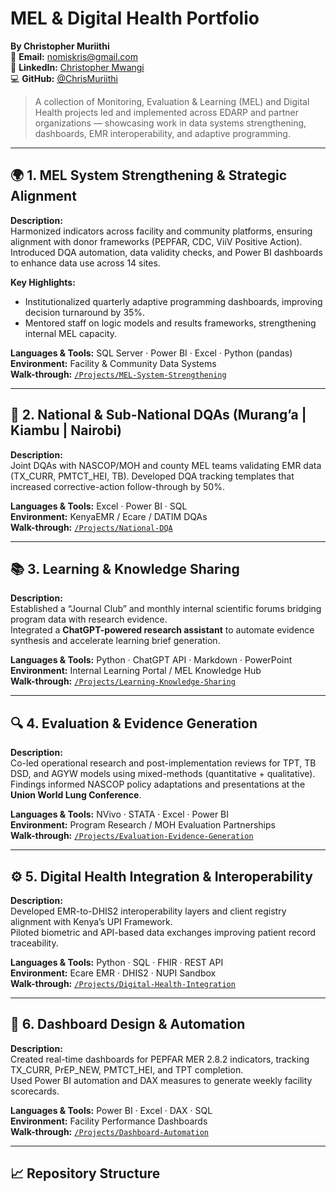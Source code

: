 # MEL & Digital Health Portfolio

**By Christopher Muriithi**  
📧 **Email:** [nomiskris@gmail.com](mailto:nomiskris@gmail.com)  
🔗 **LinkedIn:** [Christopher Mwangi](https://www.linkedin.com/in/christopher-mwangi-894265b0)  
💻 **GitHub:** [@ChrisMuriithi](https://github.com/ChrisMuriithi)

> A collection of Monitoring, Evaluation & Learning (MEL) and Digital Health projects led and implemented across EDARP and partner organizations — showcasing work in data systems strengthening, dashboards, EMR interoperability, and adaptive programming.

---

## 🌍 1. MEL System Strengthening & Strategic Alignment
**Description:**  
Harmonized indicators across facility and community platforms, ensuring alignment with donor frameworks (PEPFAR, CDC, ViiV Positive Action). Introduced DQA automation, data validity checks, and Power BI dashboards to enhance data use across 14 sites.

**Key Highlights:**  
- Institutionalized quarterly adaptive programming dashboards, improving decision turnaround by 35%.  
- Mentored staff on logic models and results frameworks, strengthening internal MEL capacity.

**Languages & Tools:** SQL Server · Power BI · Excel · Python (pandas)  
**Environment:** Facility & Community Data Systems  
**Walk-through:** [`/Projects/MEL-System-Strengthening`](https://github.com/ChrisMuriithi/MEL-Portfolio/tree/main/Projects/MEL-System-Strengthening)

---

## 🏥 2. National & Sub-National DQAs (Murang’a | Kiambu | Nairobi)
**Description:**  
Joint DQAs with NASCOP/MOH and county MEL teams validating EMR data (TX_CURR, PMTCT_HEI, TB). Developed DQA tracking templates that increased corrective-action follow-through by 50%.

**Languages & Tools:** Excel · Power BI · SQL  
**Environment:** KenyaEMR / Ecare / DATIM DQAs  
**Walk-through:** [`/Projects/National-DQA`](#)

---

## 📚 3. Learning & Knowledge Sharing
**Description:**  
Established a “Journal Club” and monthly internal scientific forums bridging program data with research evidence.  
Integrated a **ChatGPT-powered research assistant** to automate evidence synthesis and accelerate learning brief generation.

**Languages & Tools:** Python · ChatGPT API · Markdown · PowerPoint  
**Environment:** Internal Learning Portal / MEL Knowledge Hub  
**Walk-through:** [`/Projects/Learning-Knowledge-Sharing`](#)

---

## 🔍 4. Evaluation & Evidence Generation
**Description:**  
Co-led operational research and post-implementation reviews for TPT, TB DSD, and AGYW models using mixed-methods (quantitative + qualitative).  
Findings informed NASCOP policy adaptations and presentations at the **Union World Lung Conference**.

**Languages & Tools:** NVivo · STATA · Excel · Power BI  
**Environment:** Program Research / MOH Evaluation Partnerships  
**Walk-through:** [`/Projects/Evaluation-Evidence-Generation`](#)

---

## ⚙️ 5. Digital Health Integration & Interoperability
**Description:**  
Developed EMR-to-DHIS2 interoperability layers and client registry alignment with Kenya’s UPI Framework.  
Piloted biometric and API-based data exchanges improving patient record traceability.

**Languages & Tools:** Python · SQL · FHIR · REST API  
**Environment:** Ecare EMR · DHIS2 · NUPI Sandbox  
**Walk-through:** [`/Projects/Digital-Health-Integration`](#)

---

## 🧭 6. Dashboard Design & Automation
**Description:**  
Created real-time dashboards for PEPFAR MER 2.8.2 indicators, tracking TX_CURR, PrEP_NEW, PMTCT_HEI, and TPT completion.  
Used Power BI automation and DAX measures to generate weekly facility scorecards.

**Languages & Tools:** Power BI · Excel · DAX · SQL  
**Environment:** Facility Performance Dashboards  
**Walk-through:** [`/Projects/Dashboard-Automation`](#)

---

## 📈 Repository Structure
